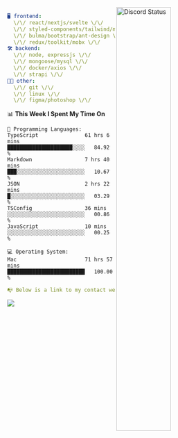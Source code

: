 
<a href="https://discord.com/users/279302975371870218" target="_blank">
    <img width="50%" align="right" alt="Discord Status" src="https://lanyard.cnrad.dev/api/279302975371870218?bg=161B22&borderRadius=5px%205px%200%200&hideTimestamp=true&idleMessage=Just%20chillin%27%20at%20the%20moment&animated=true">
</a>

```yaml
🖥️ frontend: 
  \/\/ react/nextjs/svelte \/\/
  \/\/ styled-components/tailwind/mui/
  \/\/ bulma/bootstrap/ant-design \/\/
  \/\/ redux/toolkit/mobx \/\/
🛠 backend: 
  \/\/ node, expressjs \/\/
  \/\/ mongoose/mysql \/\/
  \/\/ docker/axios \/\/
  \/\/ strapi \/\/
👨‍💻 other: 
  \/\/ git \/\/ 
  \/\/ linux \/\/
  \/\/ figma/photoshop \/\/
```
<!--START_SECTION:waka-->
📊 **This Week I Spent My Time On** 

```text
💬 Programming Languages: 
TypeScript               61 hrs 6 mins       █████████████████████░░░░   84.92 % 
Markdown                 7 hrs 40 mins       ███░░░░░░░░░░░░░░░░░░░░░░   10.67 % 
JSON                     2 hrs 22 mins       █░░░░░░░░░░░░░░░░░░░░░░░░   03.29 % 
TSConfig                 36 mins             ░░░░░░░░░░░░░░░░░░░░░░░░░   00.86 % 
JavaScript               10 mins             ░░░░░░░░░░░░░░░░░░░░░░░░░   00.25 % 

💻 Operating System: 
Mac                      71 hrs 57 mins      █████████████████████████   100.00 % 
```


<!--END_SECTION:waka-->
```yaml
📭 Below is a link to my contact website 
```
<a href="https://mxns.xyz" target="_black"> <img src="https://img.shields.io/badge/website-161B22?style=for-the-badge&logo=About.me&logoColor=white"></img> <a/>
